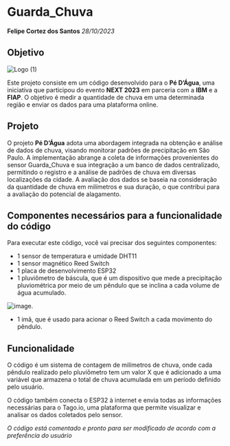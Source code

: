 # Guarda_Chuva
**Felipe Cortez dos Santos**
*28/10/2023*

## Objetivo
![Logo (1)](https://github.com/Grupo-Arthemis/Sprint_3_Entrega_2_ECCS/assets/84590776/53732870-e1d1-4142-92f1-b8d91198a28c)

Este projeto consiste em um código desenvolvido para o **Pé D’Água**, uma iniciativa que participou do evento **NEXT 2023** em parceria com a **IBM** e a **FIAP**. O objetivo é medir a quantidade de chuva em uma determinada região e enviar os dados para uma plataforma online.

## Projeto
O projeto **Pé D’Água** adota uma abordagem integrada na obtenção e análise de dados de chuva, visando monitorar padrões de precipitação em São Paulo. A implementação abrange a coleta de informações provenientes do sensor Guarda_Chuva e sua integração a um banco de dados centralizado, permitindo o registro e a análise de padrões de chuva em diversas localizações da cidade. A avaliação dos dados se baseia na consideração da quantidade de chuva em milímetros e sua duração, o que contribui para a avaliação do potencial de alagamento.

## Componentes necessários para a funcionalidade do código
Para executar este código, você vai precisar dos seguintes componentes:

- 1 sensor de temperatura e umidade DHT11
- 1 sensor magnético Reed Switch
- 1 placa de desenvolvimento ESP32
- 1 pluviômetro de báscula, que é um dispositivo que mede a precipitação pluviométrica por meio de um pêndulo que se inclina a cada volume de água acumulado.

![image](http://www.c2o.pro.br/proj/pluviometro/figuras/animacao_pluviometro_bascula.gif).

- 1 imã, que é usado para acionar o Reed Switch a cada movimento do pêndulo.

## Funcionalidade
O código é um sistema de contagem de milímetros de chuva, onde cada pêndulo realizado pelo pluviômetro tem um valor X que é adicionado a uma variável que armazena o total de chuva acumulada em um período definido pelo usuário.

O código também conecta o ESP32 à internet e envia todas as informações necessárias para o Tago.io, uma plataforma que permite visualizar e analisar os dados coletados pelo sensor.

*O código está comentado e pronto para ser modificado de acordo com a preferência do usuário*
